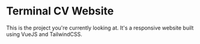 # Terminal CV Website

This is the project you're currently looking at. It's a responsive website built using VueJS and TailwindCSS.
